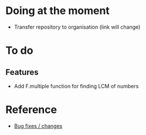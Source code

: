<!-- # Fixed -->
<!-- ## Confirmed fix -->
<!-- -  -->
<!-- ## Apparent fix -->
<!-- -  -->

# Doing at the moment
- Transfer repository to organisation (link will change)

# To do
## Features
- Add F.multiple function for finding LCM of numbers
<!-- ## Bug fixes -->
<!-- -  -->

# Reference
- [Bug fixes / changes](https://github.com/darccman/fnct/commits/master)